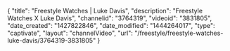 {
    "title": "Freestyle Watches | Luke Davis",
    "description": "Freestyle Watches X Luke Davis",
    "channelid": "3764319",
    "videoid": "3831805",
    "date_created": "1427822846",
    "date_modified": "1444264017",
    "type": "captivate",
    "layout": "channelVideo",
    "url": "\/freestyle\/freestyle-watches-luke-davis\/3764319-3831805"
}